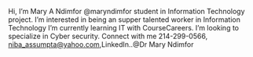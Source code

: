 Hi, I’m Mary A Ndimfor @maryndimfor student in Information Technology project.
I’m interested in being an supper talented worker in Information Technology
I’m currently learning IT with CourseCareers. 
I’m looking to specialize in Cyber security.
Connect with me 214-299-0566, niba_assumpta@yahoo.com,LinkedIn..@Dr Mary Ndimfor



